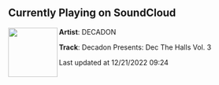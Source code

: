 ## Currently Playing on SoundCloud

[<img align="left" width="100" src="https://i1.sndcdn.com/artworks-teCfEU6fAi1ZwQC4-gyPnWA-t500x500.jpg">](https://soundcloud.com/decadon/decadon-presents-dec-the-halls-vol-3)

**Artist**: DECADON 

**Track**: Decadon Presents: Dec The Halls Vol. 3

Last updated at 12/21/2022 09:24
